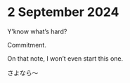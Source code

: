 # 2 September 2024
<!-- #SQUARK live!
| dest = writing/commit
| style = writing
| index = writing
| shard = #INDEX / wack
| date = 2024 September 2
-->

Y’know what’s hard?

Commitment.

On that note, I won’t even start this one.

さよなら～

